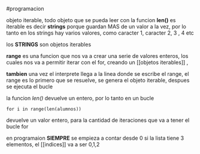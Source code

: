 #programacion 

objeto iterable, todo objeto que se pueda leer con la funcion **len()** es iterable
es decir **strings**
porque guardan MAS de un valor a la vez, por lo tanto en los strings hay varios valores, como caracter 1, caracter 2, 3 , 4 etc 

los **STRINGS** son objetos iterables

**range** es una funcion que nos va a crear una serie de valores enteros, los cuales nos va a permitir iterar con el for, creando un [[objetos iterables]] , 

**tambien** una vez el interprete llega a la linea donde se escribe el range, el range es lo primero que se resuelve, se genera el objeto iterable, despues se ejecuta el bucle 

la funcion *len()* devuelve un entero, por lo tanto en un bucle 
```
for i in range(len(alumnos))
```
devuelve un valor entero, para la cantidad de iteraciones que va a tener el bucle for

en programaion **SIEMPRE** se empieza a contar desde 0
si la lista tiene 3 elementos, el [[indices]] va a ser 0,1,2 


